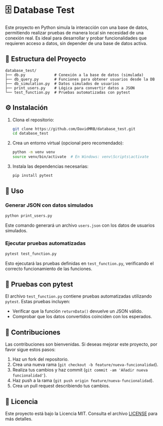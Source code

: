 # 🗄️ Database Test

Este proyecto en Python simula la interacción con una base de datos, permitiendo realizar pruebas de manera local sin necesidad de una conexión real. Es ideal para desarrollar y probar funcionalidades que requieren acceso a datos, sin depender de una base de datos activa.

## 📁 Estructura del Proyecto

```
database_test/
├── db.py             # Conexión a la base de datos (simulada)
├── db_query.py       # Funciones para obtener usuarios desde la DB
├── db_simulation.py  # Datos simulados de usuarios
├── print_users.py    # Lógica para convertir datos a JSON
└── test_function.py  # Pruebas automatizadas con pytest
```

## ⚙️ Instalación

1. Clona el repositorio:

   ```bash
   git clone https://github.com/DavidMRB/database_test.git
   cd database_test
   ```

2. Crea un entorno virtual (opcional pero recomendado):

   ```bash
   python -m venv venv
   source venv/bin/activate  # En Windows: venv\Scripts\activate
   ```

3. Instala las dependencias necesarias:

   ```bash
   pip install pytest
   ```

## 🧪 Uso

### Generar JSON con datos simulados

```bash
python print_users.py
```

Este comando generará un archivo `users.json` con los datos de usuarios simulados.

### Ejecutar pruebas automatizadas

```bash
pytest test_function.py
```

Esto ejecutará las pruebas definidas en `test_function.py`, verificando el correcto funcionamiento de las funciones.

## 🧪 Pruebas con pytest

El archivo `test_function.py` contiene pruebas automatizadas utilizando `pytest`. Estas pruebas incluyen:

* Verificar que la función `returnData()` devuelve un JSON válido.
* Comprobar que los datos convertidos coinciden con los esperados.

## 📝 Contribuciones

Las contribuciones son bienvenidas. Si deseas mejorar este proyecto, por favor sigue estos pasos:

1. Haz un fork del repositorio.
2. Crea una nueva rama (`git checkout -b feature/nueva-funcionalidad`).
3. Realiza tus cambios y haz commit (`git commit -am 'Añadir nueva funcionalidad'`).
4. Haz push a la rama (`git push origin feature/nueva-funcionalidad`).
5. Crea un pull request describiendo tus cambios.

## 📄 Licencia

Este proyecto está bajo la Licencia MIT. Consulta el archivo [LICENSE](LICENSE) para más detalles.
